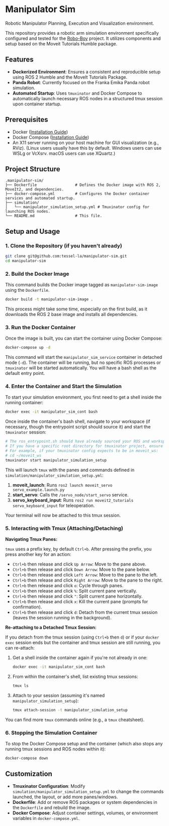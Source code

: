 # Manipulator Sim

Robotic Manipulator Planning, Execution and Visualization environment.

This repository provides a robotic arm simulation environment specifically configured and tested for the [Robo-Boy](https://github.com/tessel-la/robo-boy) project. It utilizes components and setup based on the Moveit Tutorials Humble package.


## Features

-   **Dockerized Environment**: Ensures a consistent and reproducible setup using ROS 2 Humble and the MoveIt Tutorials Package.
-   **Panda Robot**: Currently focused on the Franka Emika Panda robot simulation.
-   **Automated Startup**: Uses `tmuxinator` and Docker Compose to automatically launch necessary ROS nodes in a structured tmux session upon container startup.

## Prerequisites

-   Docker ([Installation Guide](https://docs.docker.com/engine/install/))
-   Docker Compose ([Installation Guide](https://docs.docker.com/compose/install/))
-   An X11 server running on your host machine for GUI visualization (e.g., RViz). (Linux users usually have this by default. Windows users can use WSLg or VcXsrv. macOS users can use XQuartz.)

## Project Structure

```
.manipulator-sim/
├── Dockerfile                 # Defines the Docker image with ROS 2, MoveIt2, and dependencies.
├── docker-compose.yml         # Configures the Docker container services and automated startup.
├── simulation/
│   └── manipulator_simulation_setup.yml # Tmuxinator config for launching ROS nodes.
└── README.md                  # This file.
```

## Setup and Usage

### 1. Clone the Repository (if you haven't already)

```bash
git clone git@github.com:tessel-la/manipulator-sim.git
cd manipulator-sim
```

### 2. Build the Docker Image

This command builds the Docker image tagged as `manipulator-sim-image` using the `Dockerfile`.

```bash
docker build -t manipulator-sim-image .
```

This process might take some time, especially on the first build, as it downloads the ROS 2 base image and installs all dependencies.

### 3. Run the Docker Container

Once the image is built, you can start the container using Docker Compose:

```bash
docker-compose up -d
```

This command will start the `manipulator_sim_service` container in detached mode (`-d`). The container will be running, but no specific ROS processes or `tmuxinator` will be started automatically. You will have a bash shell as the default entry point.

### 4. Enter the Container and Start the Simulation

To start your simulation environment, you first need to get a shell inside the running container:

```bash
docker exec -it manipulator_sim_cont bash
```

Once inside the container's bash shell, navigate to your workspace (if necessary, though the entrypoint script should source it) and start the `tmuxinator` session:

```bash
# The ros_entrypoint.sh should have already sourced your ROS and workspace setup.
# If you have a specific root directory for tmuxinator project, ensure you are in a relevant place or have it configured in the .yml file.
# For example, if your tmuxinator config expects to be in moveit_ws:
# cd ~/moveit_ws 
tmuxinator start manipulator_simulation_setup
```

This will launch `tmux` with the panes and commands defined in `simulation/manipulator_simulation_setup.yml`:
1.  **moveit_launch**: Runs `ros2 launch moveit_servo servo_example.launch.py`
2.  **start_servo**: Calls the `/servo_node/start_servo` service.
3.  **servo_keyboard_input**: Runs `ros2 run moveit2_tutorials servo_keyboard_input` for teleoperation.

Your terminal will now be attached to this tmux session.

### 5. Interacting with Tmux (Attaching/Detaching)

**Navigating Tmux Panes:**

`tmux` uses a prefix key, by default `Ctrl+b`. After pressing the prefix, you press another key for an action:

-   `Ctrl+b` then release and click `Up Arrow`: Move to the pane above.
-   `Ctrl+b` then release and click `Down Arrow`: Move to the pane below.
-   `Ctrl+b` then release and click `Left Arrow`: Move to the pane to the left.
-   `Ctrl+b` then release and click `Right Arrow`: Move to the pane to the right.
-   `Ctrl+b` then release and click `o`: Cycle through panes.
-   `Ctrl+b` then release and click `%`: Split current pane vertically.
-   `Ctrl+b` then release and click `"`: Split current pane horizontally.
-   `Ctrl+b` then release and click `x`: Kill the current pane (prompts for confirmation).
-   `Ctrl+b` then release and click `d`: Detach from the current tmux session (leaves the session running in the background).

**Re-attaching to a Detached Tmux Session:**

If you detach from the tmux session (using `Ctrl+b` then `d`) or if your `docker exec` session ends but the container and tmux session are still running, you can re-attach:

1.  Get a shell inside the container again if you're not already in one:
    ```bash
    docker exec -it manipulator_sim_cont bash
    ```
2.  From within the container's shell, list existing tmux sessions:
    ```bash
    tmux ls
    ```
3.  Attach to your session (assuming it's named `manipulator_simulation_setup`):
    ```bash
    tmux attach-session -t manipulator_simulation_setup
    ```

You can find more `tmux` commands online (e.g., a `tmux` cheatsheet).

### 6. Stopping the Simulation Container

To stop the Docker Compose setup and the container (which also stops any running tmux sessions and ROS nodes within it):

```bash
docker-compose down
```

## Customization

-   **Tmuxinator Configuration**: Modify `simulation/manipulator_simulation_setup.yml` to change the commands launched, the layout, or add more panes/windows.
-   **Dockerfile**: Add or remove ROS packages or system dependencies in the `Dockerfile` and rebuild the image.
-   **Docker Compose**: Adjust container settings, volumes, or environment variables in `docker-compose.yml`.



